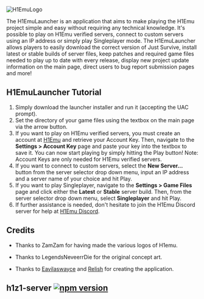 ![H1EmuLogo](https://github.com/H1emu/h1emu-launcher/assets/45886829/8bd93c7b-4059-4fc9-9c71-32a4fa8e9ea8)

The H1EmuLauncher is an application that aims to make playing the H1Emu project simple and easy without requiring any technical knowledge. It's possible to play on H1Emu verified servers, connect to custom servers using an IP address or simply play Singleplayer mode. The H1EmuLauncher allows players to easily download the correct version of Just Survive, install latest or stable builds of server files, keep patches and required game files needed to play up to date with every release, display new project update information on the main page, direct users to bug report submission pages and more!

## H1EmuLauncher Tutorial

1. Simply download the launcher installer and run it (accepting the UAC prompt).
2. Set the directory of your game files using the textbox on the main page via the arrow button.
3. If you want to play on H1Emu verified servers, you must create an account at [H1Emu](https://h1emu.com) and retrieve your Account Key. Then, navigate to the **Settings > Account Key** page and paste your key into the textbox to save it. You can now start playing by simply hitting the Play button! Note: Account Keys are only needed for H1Emu verified servers.
4. If you want to connect to custom servers, select the **New Server...** button from the server selector drop down menu, input an IP address and a server name of your choice and hit Play.
5. If you want to play Singleplayer, navigate to the **Settings > Game Files** page and click either the **Latest** or **Stable** server build. Then, from the server selector drop down menu, select **Singleplayer** and hit Play.
6. If further assistance is needed, don't hesitate to join the H1Emu Discord server for help at [H1Emu Discord](https://discord.gg/h1emu).

## Credits

- Thanks to ZamZam for having made the various logos of H1emu.

- Thanks to LegendsNeveerrDie for the original concept art.

- Thanks to [Eavilaswayce](https://github.com/Eavilaswayce) and [Relish](https://github.com/aarongarnerm) for creating the application.

## h1z1-server [![npm version](http://img.shields.io/npm/v/h1z1-server.svg?style=flat)](https://npmjs.org/package/h1z1-server "View this project on npm")
